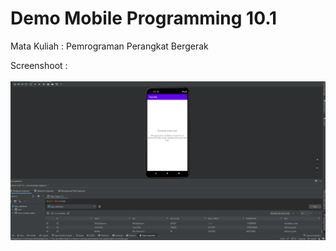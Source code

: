 # Demo Mobile Programming 10.1  
Mata Kuliah : Pemrograman Perangkat Bergerak  
   
Screenshoot :<br>   
<img src="/Mobile-Programming-10.1/image/10.1_ss1.png">  